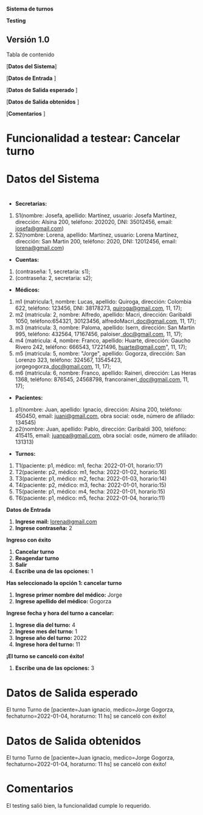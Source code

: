 ﻿**Sistema de turnos**

**Testing**

## **Versión 1.0**

Tabla de contenido

[**Datos del Sistema**]

[**Datos de Entrada**	]

[**Datos de Salida esperado**	]

[**Datos de Salida obtenidos**	]

[**Comentarios**	]

# **Funcionalidad a testear: Cancelar turno**
#
# **Datos del Sistema**
#
- **Secretarias:**
1. S1(nombre: Josefa, apellido: Martínez, usuario: Josefa Martínez, dirección: Alsina 200, teléfono: 202020, DNI: 35012456, email: josefa@gmail.com)
1. S2(nombre: Lorena, apellido: Martínez, usuario: Lorena Martínez, dirección: San Martin 200, teléfono: 2020, DNI: 12012456, email: <lorena@gmail.com>)

- **Cuentas:**
1. (contraseña: 1, secretaria: s1);
1. (contraseña: 2, secretaria: s2);

- **Médicos:**
1. m1 (matricula:1, nombre: Lucas, apellido: Quiroga, dirección: Colombia 622, teléfono: 123456, DNI: 38178273, quiroga@gmail.com, 11, 17);
1. m2 (matricula: 2, nombre: Alfredo, apellido: Macri, dirección: Garibaldi 1050, teléfono:654321, 30123456, alfredoMacri\_doc@gmail.com, 11, 17);
1. m3 (matricula: 3, nombre: Paloma, apellido: Isern, dirección: San Martin 995, teléfono: 432564, 17167456, paloiser\_doc@gmail.com, 11, 17);
1. m4 (matricula: 4, nombre: Franco, apellido:  Huarte, dirección: Gaucho Rivero 242, teléfono: 666543, 17221496, huarte@gmail.com", 11, 17);
1. m5 (matricula: 5, nombre: "Jorge", apellido: Gogorza, dirección: San Lorenzo 323, teléfono: 324567, 13545423, jorgegogorza\_doc@gmail.com, 11, 17);
1. m6 (matricula: 6, nombre: Franco, apellido: Raineri, dirección: Las Heras 1368, teléfono: 876545, 24568798, francoraineri\_doc@gmail.com, 11, 17);

- **Pacientes:** 
1. p1(nombre: Juan, apellido: Ignacio, dirección: Alsina 200, teléfono: 450450, email: <juani@gmail.com>, obra social: osde, número de afiliado: 134545)
1. p2(nombre: Juan, apellido: Pablo, dirección: Garibaldi 300, teléfono: 415415, email: <juanpa@gmail.com>, obra social: osde, número de afiliado: 131313)

- **Turnos:**
1. T1(paciente: p1, médico: m1, fecha: 2022-01-01, horario:17)
1. T2(paciente: p2, médico: m1, fecha: 2022-01-02, horario:16)
1. T3(paciente: p1, médico: m2, fecha: 2022-01-03, horario:14)
1. T4(paciente: p2, médico: m3, fecha: 2022-01-01, horario:15)
1. T5(paciente: p1, médico: m4, fecha: 2022-01-01, horario:15)
1. T6(paciente: p1, médico: m5, fecha: 2022-01-04, horario:11)

**Datos de Entrada**

1. **Ingrese mail:** <lorena@gmail.com>
1. **Ingrese contraseña:** 2

**Ingreso con éxito**

1. **Cancelar turno**
1. **Reagendar turno**
1. **Salir**
1. **Escribe una de las opciones:** 1

**Has seleccionado la opción 1: cancelar turno**

1. **Ingrese primer nombre del médico:** Jorge 
1. **Ingrese apellido del médico:** Gogorza

**Ingrese fecha y hora del turno a cancelar:**

1. **Ingrese día del turno:** 4
1. **Ingrese mes del turno:** 1
1. **Ingrese año del turno:** 2022
1. **Ingrese hora del turno:** 11

**¡El turno se canceló con éxito!**

1. **Escribe una de las opciones:** 3


# **Datos de Salida esperado**

El turno Turno de [paciente=Juan ignacio, medico=Jorge Gogorza, fechaturno=2022-01-04, horaturno: 11 hs] se canceló con éxito!


# **Datos de Salida obtenidos**

El turno Turno de [paciente=Juan ignacio, medico=Jorge Gogorza, fechaturno=2022-01-04, horaturno: 11 hs] se canceló con éxito!


# **Comentarios**

El testing salió bien, la funcionalidad cumple lo requerido.

